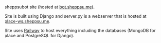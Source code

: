 sheppsubot site (hosted at [bot.sheppsu.me](https://bot.sheppsu.me)). 

Site is built using Django and server.py is a webserver that is hosted at [place-ws.sheppsu.me](https://place-ws.sheppsu.me).

Site uses [Railway](https://railway.app) to host everything including the databases (MongoDB for place and PostgreSQL for Django).